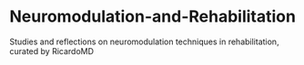 # Neuromodulation-and-Rehabilitation
Studies and reflections on neuromodulation techniques in rehabilitation, curated by RicardoMD
